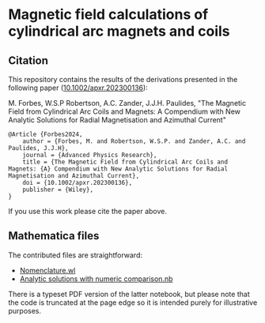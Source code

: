 # Magnetic field calculations of cylindrical arc magnets and coils

## Citation

This repository contains the results of the derivations presented in the following paper ([10.1002/apxr.202300136](https://doi.org/10.1002/apxr.202300136)):

M. Forbes, W.S.P Robertson, A.C. Zander, J.J.H. Paulides, "The Magnetic Field from Cylindrical Arc Coils and Magnets: A Compendium with New Analytic Solutions for Radial Magnetisation and Azimuthal Current"

    @Article {Forbes2024,
        author = {Forbes, M. and Robertson, W.S.P. and Zander, A.C. and Paulides, J.J.H},
        journal = {Advanced Physics Research},
        title = {The Magnetic Field from Cylindrical Arc Coils and Magnets: {A} Compendium with New Analytic Solutions for Radial Magnetisation and Azimuthal Current},
        doi = {10.1002/apxr.202300136},
        publisher = {Wiley},
    }

If you use this work please cite the paper above.

## Mathematica files

The contributed files are straightforward:

* [Nomenclature.wl](https://github.com/AUMAG/mag-cyl-field/blob/main/Nomenclature.wl)
* [Analytic solutions with numeric comparison.nb](https://github.com/AUMAG/mag-cyl-field/blob/main/Analytic%20solutions%20with%20numeric%20comparison.nb)

There is a typeset PDF version of the latter notebook, but please note that the code is truncated at the page edge so it is intended purely for illustrative purposes.
